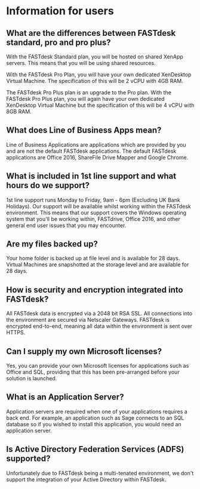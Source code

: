 # Information for users

## What are the differences between FASTdesk standard, pro and pro plus?

With the FASTdesk Standard plan, you will be hosted on shared XenApp servers. This means that you will be using shared resources.

With the FASTdesk Pro Plan, you will have your own dedicated XenDesktop Virtual Machine. The specification of this will be 2 vCPU with 4GB RAM.

The FASTdesk Pro Plus plan is an upgrade to the Pro plan. With the FASTdesk Pro Plus plan, you will again have your own dedicated XenDesktop Virtual Machine but the specification of this will be 4 vCPU with 8GB RAM.

## What does __Line of Business Apps__ mean?

Line of Business Applications are applications which are provided by you and are not the default FASTdesk applications. The default FASTdesk applications are Office 2016, ShareFile Drive Mapper and Google Chrome.

## What is included in 1st line support and what hours do we support?

1st line support runs Monday to Friday, 9am - 6pm (Excluding UK Bank Holidays). Our support will be available whilst working within the FASTdesk environment. This means that our support covers the Windows operating system that you'll be working within, FASTdrive, Office 2016, and other general end user issues that you may encounter.

## Are my files backed up?

Your home folder is backed up at file level and is available for 28 days. Virtual Machines are snapshotted at the storage level and are available for 28 days.

## How is security and encryption integrated into FASTdesk?

All FASTdesk data is encrypted via a 2048 bit RSA SSL. All connections into the environment are secured via Netscaler Gateways. FASTdesk is encrypted end-to-end, meaning all data within the environment is sent over HTTPS.

## Can I supply my own Microsoft licenses?

Yes, you can provide your own Microsoft licenses for applications such as Office and SQL, providing that this has been pre-arranged before your solution is launched.

## What is an Application Server?

Application servers are required when one of your applications requires a back end. For example, an application such as Sage connects to an SQL database so if you wished to install this application, you would need an application server.

## Is Active Directory Federation Services (ADFS) supported?

Unfortunately due to FASTdesk being a multi-tenated environment, we don't support the integration of your Active Directory within FASTdesk.
